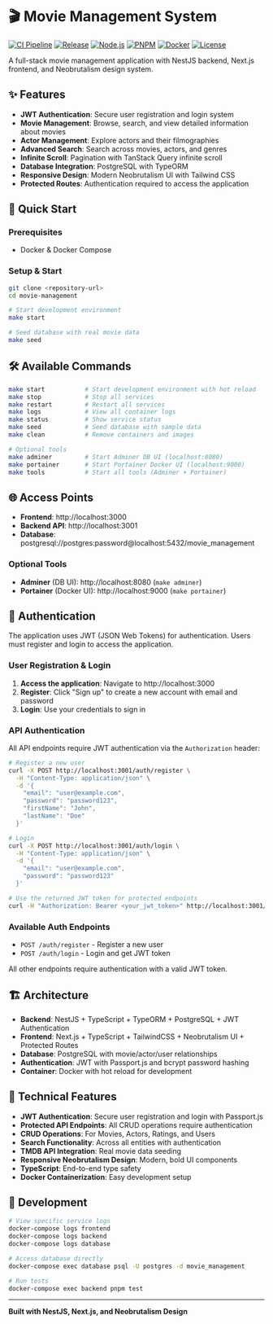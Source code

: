 # 🎬 Movie Management System

[![CI Pipeline](https://github.com/tmn/movie-management/actions/workflows/ci.yml/badge.svg)](https://github.com/tmn/movie-management/actions/workflows/ci.yml)
[![Release](https://github.com/tmn/movie-management/actions/workflows/release.yml/badge.svg)](https://github.com/tmn/movie-management/actions/workflows/release.yml)
[![Node.js](https://img.shields.io/badge/Node.js-20-green.svg)](https://nodejs.org/)
[![PNPM](https://img.shields.io/badge/PNPM-8.6.10-orange.svg)](https://pnpm.io/)
[![Docker](https://img.shields.io/badge/Docker-compose-blue.svg)](https://docker.com/)
[![License](https://img.shields.io/badge/License-Private-red.svg)](#)

A full-stack movie management application with NestJS backend, Next.js frontend, and Neobrutalism design system.

## ✨ Features

- **JWT Authentication**: Secure user registration and login system
- **Movie Management**: Browse, search, and view detailed information about movies
- **Actor Management**: Explore actors and their filmographies
- **Advanced Search**: Search across movies, actors, and genres
- **Infinite Scroll**: Pagination with TanStack Query infinite scroll
- **Database Integration**: PostgreSQL with TypeORM
- **Responsive Design**: Modern Neobrutalism UI with Tailwind CSS
- **Protected Routes**: Authentication required to access the application

## 🚀 Quick Start

### Prerequisites

- Docker & Docker Compose

### Setup & Start

```bash
git clone <repository-url>
cd movie-management

# Start development environment
make start

# Seed database with real movie data
make seed
```

## 🛠️ Available Commands

```bash
make start           # Start development environment with hot reload
make stop            # Stop all services
make restart         # Restart all services
make logs            # View all container logs
make status          # Show service status
make seed            # Seed database with sample data
make clean           # Remove containers and images

# Optional tools
make adminer         # Start Adminer DB UI (localhost:8080)
make portainer       # Start Portainer Docker UI (localhost:9000)
make tools           # Start all tools (Adminer + Portainer)
```

## 🌐 Access Points

- **Frontend**: http://localhost:3000
- **Backend API**: http://localhost:3001
- **Database**: postgresql://postgres:password@localhost:5432/movie_management

### Optional Tools

- **Adminer** (DB UI): http://localhost:8080 (`make adminer`)
- **Portainer** (Docker UI): http://localhost:9000 (`make portainer`)

## 🔐 Authentication

The application uses JWT (JSON Web Tokens) for authentication. Users must register and login to access the application.

### User Registration & Login

1. **Access the application**: Navigate to http://localhost:3000
2. **Register**: Click "Sign up" to create a new account with email and password
3. **Login**: Use your credentials to sign in

### API Authentication

All API endpoints require JWT authentication via the `Authorization` header:

```bash
# Register a new user
curl -X POST http://localhost:3001/auth/register \
  -H "Content-Type: application/json" \
  -d '{
    "email": "user@example.com",
    "password": "password123",
    "firstName": "John",
    "lastName": "Doe"
  }'

# Login
curl -X POST http://localhost:3001/auth/login \
  -H "Content-Type: application/json" \
  -d '{
    "email": "user@example.com",
    "password": "password123"
  }'

# Use the returned JWT token for protected endpoints
curl -H "Authorization: Bearer <your_jwt_token>" http://localhost:3001/movies
```

### Available Auth Endpoints

- `POST /auth/register` - Register a new user
- `POST /auth/login` - Login and get JWT token

All other endpoints require authentication with a valid JWT token.

## 🏗️ Architecture

- **Backend**: NestJS + TypeScript + TypeORM + PostgreSQL + JWT Authentication
- **Frontend**: Next.js + TypeScript + TailwindCSS + Neobrutalism UI + Protected Routes
- **Database**: PostgreSQL with movie/actor/user relationships
- **Authentication**: JWT with Passport.js and bcrypt password hashing
- **Container**: Docker with hot reload for development

## 🎨 Technical Features

- **JWT Authentication**: Secure user registration and login with Passport.js
- **Protected API Endpoints**: All CRUD operations require authentication
- **CRUD Operations**: For Movies, Actors, Ratings, and Users
- **Search Functionality**: Across all entities with authentication
- **TMDB API Integration**: Real movie data seeding
- **Responsive Neobrutalism Design**: Modern, bold UI components
- **TypeScript**: End-to-end type safety
- **Docker Containerization**: Easy development setup

## 🔧 Development

```bash
# View specific service logs
docker-compose logs frontend
docker-compose logs backend
docker-compose logs database

# Access database directly
docker-compose exec database psql -U postgres -d movie_management

# Run tests
docker-compose exec backend pnpm test
```

---

**Built with NestJS, Next.js, and Neobrutalism Design**
